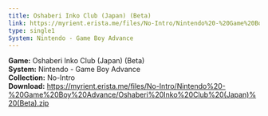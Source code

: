 ```yaml
---
title: Oshaberi Inko Club (Japan) (Beta)
link: https://myrient.erista.me/files/No-Intro/Nintendo%20-%20Game%20Boy%20Advance/Oshaberi%20Inko%20Club%20(Japan)%20(Beta).zip
type: single1
System: Nintendo - Game Boy Advance
---
```

<b>Game:</b> Oshaberi Inko Club (Japan) (Beta)<br>
<b>System:</b> Nintendo - Game Boy Advance<br>
<b>Collection:</b> No-Intro<br>
<b>Download:</b> https://myrient.erista.me/files/No-Intro/Nintendo%20-%20Game%20Boy%20Advance/Oshaberi%20Inko%20Club%20(Japan)%20(Beta).zip